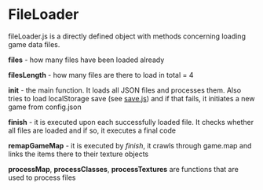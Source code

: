 # FileLoader
fileLoader.js is a directly defined object with methods concerning loading game data files.

**files** - how many files have been loaded already

**filesLength** - how many files are there to load in total = 4

**init** - the main function. It loads all JSON files and processes them. Also tries to load localStorage save (see [save.js](services/save.md)) and if that fails, it initiates a new game from config.json

**finish** - it is executed upon each successfully loaded file. It checks whether all files are loaded and if so, it executes a final code

**remapGameMap** - it is executed by *finish*, it crawls through game.map and links the items there to their texture objects

**processMap**, **processClasses**, **processTextures** are functions that are used to process files
